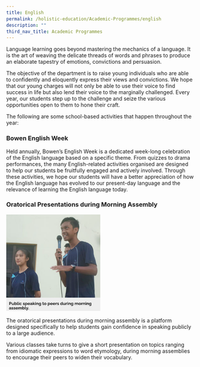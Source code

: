 ```yaml
---
title: English
permalink: /holistic-education/Academic-Programmes/english
description: ""
third_nav_title: Academic Programmes
---
```

Language learning goes beyond mastering the mechanics of a language. It is the art of weaving the delicate threads of words and phrases to produce an elaborate tapestry of emotions, convictions and persuasion. 

The objective of the department is to raise young individuals who are able to confidently and eloquently express their views and convictions. We hope that our young charges will not only be able to use their voice to find success in life but also lend their voice to the marginally challenged. Every year, our students step up to the challenge and seize the various opportunities open to them to hone their craft.

The following are some school-based activities that happen throughout the year:

### Bowen English Week

Held annually, Bowen’s English Week is a dedicated week-long celebration of the English language based on a specific theme. From quizzes to drama performances, the many English-related activities organised are designed to help our students be fruitfully engaged and actively involved. Through these activities, we hope our students will have a better appreciation of how the English language has evolved to our present-day language and the relevance of learning the English language today.

### Oratorical Presentations during Morning Assembly


<img src="/images/EL1.png" 
     style="width:50%">
		 
The oratorical presentations during morning assembly is a platform designed specifically to help students gain confidence in speaking publicly to a large audience. 

Various classes take turns to give a short presentation on topics ranging from idiomatic expressions to word etymology, during morning assemblies to encourage their peers to widen their vocabulary.